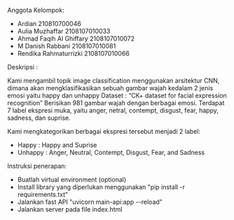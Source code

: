 Anggota Kelompok:
 
* Ardian 210810700046
* Aulia Muzhaffar 2108107010033
* Ahmad Faqih Al Ghiffary 2108107010072
* M Danish Rabbani 2108107010081
* Rendika Rahmaturrizki 2108107010066 

Deskripsi : 

Kami mengambil topik image classification menggunakan arsitektur CNN, dimana akan mengklasifikasikan sebuah gambar wajah kedalam 2 jenis emosi yaitu happy dan  unhappy 
Dataset : “CK+ dataset for facial expression recognition” 
Berisikan 981 gambar wajah dengan berbagai emosi. 
Terdapat 7 label ekspresi muka, yaitu anger, netral, contempt, disgust, fear, happy, sadness, dan suprise.

Kami mengkategorikan berbagai ekspresi tersebut menjadi 2 label:

* Happy : Happy and Suprise
* Unhappy : Anger, Neutral, Contempt, Disgust, Fear, and Sadness

Instruksi penerapan: 
- Buatlah virtual environment (optional)
- Install library yang diperlukan menggunakan "pip install -r requirements.txt"
- Jalankan fast API "uvicorn main-api:app --reload"
- Jalankan server pada file index.html
